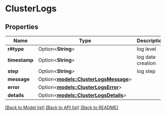 # ClusterLogs

## Properties

Name | Type | Description | Notes
------------ | ------------- | ------------- | -------------
**r#type** | Option<**String**> | log level | [optional]
**timestamp** | Option<**String**> | log date creation | [optional]
**step** | Option<**String**> | log step | [optional]
**message** | Option<[**models::ClusterLogsMessage**](ClusterLogs_message.md)> |  | [optional]
**error** | Option<[**models::ClusterLogsError**](ClusterLogs_error.md)> |  | [optional]
**details** | Option<[**models::ClusterLogsDetails**](ClusterLogs_details.md)> |  | [optional]

[[Back to Model list]](../README.md#documentation-for-models) [[Back to API list]](../README.md#documentation-for-api-endpoints) [[Back to README]](../README.md)


